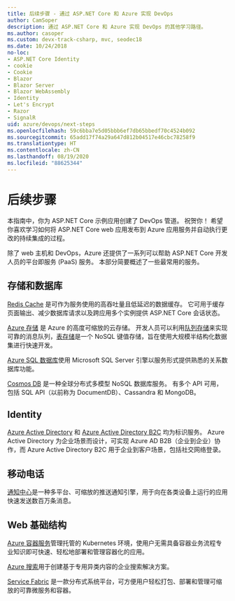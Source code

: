 ```yaml
---
title: 后续步骤 - 通过 ASP.NET Core 和 Azure 实现 DevOps
author: CamSoper
description: 通过 ASP.NET Core 和 Azure 实现 DevOps 的其他学习路径。
ms.author: casoper
ms.custom: devx-track-csharp, mvc, seodec18
ms.date: 10/24/2018
no-loc:
- ASP.NET Core Identity
- cookie
- Cookie
- Blazor
- Blazor Server
- Blazor WebAssembly
- Identity
- Let's Encrypt
- Razor
- SignalR
uid: azure/devops/next-steps
ms.openlocfilehash: 59c6bba7e5d05bbb6ef7db65bbedf70c4524b092
ms.sourcegitcommit: 65add17f74a29a647d812b04517e46cbc78258f9
ms.translationtype: HT
ms.contentlocale: zh-CN
ms.lasthandoff: 08/19/2020
ms.locfileid: "88625344"
---
```

# <a name="next-steps"></a>后续步骤

本指南中，你为 ASP.NET Core 示例应用创建了 DevOps 管道。 祝贺你！ 希望你喜欢学习如何将 ASP.NET Core web 应用发布到 Azure 应用服务并自动执行更改的持续集成的过程。

除了 web 主机和 DevOps，Azure 还提供了一系列可以帮助 ASP.NET Core 开发人员的平台即服务 (PaaS) 服务。 本部分简要概述了一些最常用的服务。

## <a name="storage-and-databases"></a>存储和数据库

[Redis Cache](/azure/redis-cache/) 是​​可作为服务使用的高吞吐量且低延迟的数据缓存。 它可用于缓存页面输出、减少数据库请求以及跨应用多个实例提供 ASP.NET Core 会话状态。

[Azure 存储](/azure/storage/) 是 Azure 的高度可缩放的云存储。 开发人员可以利用[队列存储](/azure/storage/queues/storage-queues-introduction)来实现可靠的消息队列，[表存储](/azure/storage/tables/table-storage-overview)是一个 NoSQL 键值存储，旨在使用大规模半结构化数据集进行快速开发。

[Azure SQL 数据库](/azure/sql-database/)使用 Microsoft SQL Server 引擎以服务形式提供熟悉的关系数据库功能。

[Cosmos DB](/azure/cosmos-db/) 是一种全球分布式多模型 NoSQL 数据库服务。 有多个 API 可用，包括 SQL API（以前称为 DocumentDB）、Cassandra 和 MongoDB。

## Identity

[Azure Active Directory](/azure/active-directory/) 和 [Azure Active Directory B2C](/azure/active-directory-b2c/) 均为标识服务。 Azure Active Directory 为企业场景而设计，可实现 Azure AD B2B（企业到企业）协作，而 Azure Active Directory B2C 用于企业到客户场景，包括社交网络登录。

## <a name="mobile"></a>移动电话

[通知中心](/azure/notification-hubs/)是一种多平台、可缩放的推送通知引擎，用于向在各类设备上运行的应用快速发送数百万条消息。

## <a name="web-infrastructure"></a>Web 基础结构

[Azure 容器服务](/azure/aks/)管理托管的 Kubernetes 环境，使用户无需具备容器业务流程专业知识即可快速、轻松地部署和管理容器化的应用。

[Azure 搜索](/azure/search/)用于创建基于专用异类内容的企业搜索解决方案。

[Service Fabric](/azure/service-fabric/) 是一款分布式系统平台，可方便用户轻松打包、部署和管理可缩放的可靠微服务和容器。
